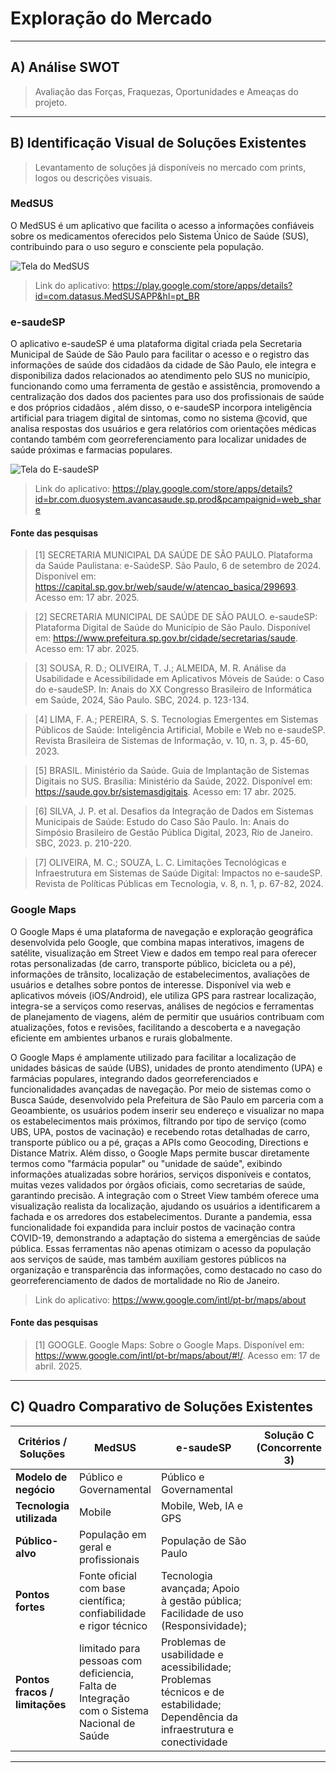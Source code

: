 # Exploração do Mercado

---

## A) Análise SWOT
> Avaliação das Forças, Fraquezas, Oportunidades e Ameaças do projeto.
>
---

## B) Identificação Visual de Soluções Existentes
> Levantamento de soluções já disponíveis no mercado com prints, logos ou descrições visuais.

### MedSUS 

O MedSUS é um aplicativo que facilita o acesso a informações confiáveis sobre os medicamentos oferecidos pelo Sistema Único de Saúde (SUS), contribuindo para o uso seguro e consciente pela população.


![Tela do MedSUS](https://drive.google.com/uc?export=view&id=1yrHJDqRcLxffCFMlGg-U5snu09UTmp2e)

> Link do aplicativo: https://play.google.com/store/apps/details?id=com.datasus.MedSUSAPP&hl=pt_BR
 

### e-saudeSP

O aplicativo e-saudeSP é uma plataforma digital criada pela Secretaria Municipal de Saúde de São Paulo para facilitar o acesso e o registro das informações de saúde dos cidadãos da cidade de São Paulo, ele integra e disponibiliza dados relacionados ao atendimento pelo SUS no município, funcionando como uma ferramenta de gestão e assistência, promovendo a centralização dos dados dos pacientes para uso dos profissionais de saúde e dos próprios cidadãos , além disso, o e-saudeSP incorpora inteligência artificial para triagem digital de sintomas, como no sistema @covid, que analisa respostas dos usuários e gera relatórios com orientações médicas contando também com georreferenciamento para localizar unidades de saúde próximas e farmacias populares. 

![Tela do E-saudeSP](https://drive.google.com/uc?export=view&id=1h0hW0Tt2SORi4bolb8jSyeWG8gJI_xG7)

> Link do aplicativo: https://play.google.com/store/apps/details?id=br.com.duosystem.avancasaude.sp.prod&pcampaignid=web_share

#### Fonte das pesquisas

> [1] SECRETARIA MUNICIPAL DA SAÚDE DE SÃO PAULO. Plataforma da Saúde Paulistana: e-SaúdeSP. São Paulo, 6 de setembro de 2024. Disponível em: <https://capital.sp.gov.br/web/saude/w/atencao_basica/299693>. Acesso em: 17 abr. 2025.

> [2] SECRETARIA MUNICIPAL DE SAÚDE DE SÃO PAULO. e-saudeSP: Plataforma Digital de Saúde do Município de São Paulo. Disponível em: <https://www.prefeitura.sp.gov.br/cidade/secretarias/saude>. Acesso em: 17 abr. 2025.

> [3] SOUSA, R. D.; OLIVEIRA, T. J.; ALMEIDA, M. R. Análise da Usabilidade e Acessibilidade em Aplicativos Móveis de Saúde: o Caso do e-saudeSP. In: Anais do XX Congresso Brasileiro de Informática em Saúde, 2024, São Paulo. SBC, 2024. p. 123-134.

> [4] LIMA, F. A.; PEREIRA, S. S. Tecnologias Emergentes em Sistemas Públicos de Saúde: Inteligência Artificial, Mobile e Web no e-saudeSP. Revista Brasileira de Sistemas de Informação, v. 10, n. 3, p. 45-60, 2023.

> [5] BRASIL. Ministério da Saúde. Guia de Implantação de Sistemas Digitais no SUS. Brasília: Ministério da Saúde, 2022. Disponível em: <https://saude.gov.br/sistemasdigitais>. Acesso em: 17 abr. 2025.

> [6] SILVA, J. P. et al. Desafios da Integração de Dados em Sistemas Municipais de Saúde: Estudo do Caso São Paulo. In: Anais do Simpósio Brasileiro de Gestão Pública Digital, 2023, Rio de Janeiro. SBC, 2023. p. 210-220.

> [7] OLIVEIRA, M. C.; SOUZA, L. C. Limitações Tecnológicas e Infraestrutura em Sistemas de Saúde Digital: Impactos no e-saudeSP. Revista de Políticas Públicas em Tecnologia, v. 8, n. 1, p. 67-82, 2024.

### Google Maps

O Google Maps é uma plataforma de navegação e exploração geográfica desenvolvida pelo Google, que combina mapas interativos, imagens de satélite, visualização em Street View e dados em tempo real para oferecer rotas personalizadas (de carro, transporte público, bicicleta ou a pé), informações de trânsito, localização de estabelecimentos, avaliações de usuários e detalhes sobre pontos de interesse. Disponível via web e aplicativos móveis (iOS/Android), ele utiliza GPS para rastrear localização, integra-se a serviços como reservas, análises de negócios e ferramentas de planejamento de viagens, além de permitir que usuários contribuam com atualizações, fotos e revisões, facilitando a descoberta e a navegação eficiente em ambientes urbanos e rurais globalmente.

O Google Maps é amplamente utilizado para facilitar a localização de unidades básicas de saúde (UBS), unidades de pronto atendimento (UPA) e farmácias populares, integrando dados georreferenciados e funcionalidades avançadas de navegação. Por meio de sistemas como o Busca Saúde, desenvolvido pela Prefeitura de São Paulo em parceria com a Geoambiente, os usuários podem inserir seu endereço e visualizar no mapa os estabelecimentos mais próximos, filtrando por tipo de serviço (como UBS, UPA, postos de vacinação) e recebendo rotas detalhadas de carro, transporte público ou a pé, graças a APIs como Geocoding, Directions e Distance Matrix. Além disso, o Google Maps permite buscar diretamente termos como "farmácia popular" ou "unidade de saúde", exibindo informações atualizadas sobre horários, serviços disponíveis e contatos, muitas vezes validados por órgãos oficiais, como secretarias de saúde, garantindo precisão. A integração com o Street View também oferece uma visualização realista da localização, ajudando os usuários a identificarem a fachada e os arredores dos estabelecimentos. Durante a pandemia, essa funcionalidade foi expandida para incluir postos de vacinação contra COVID-19, demonstrando a adaptação do sistema a emergências de saúde pública. Essas ferramentas não apenas otimizam o acesso da população aos serviços de saúde, mas também auxiliam gestores públicos na organização e transparência das informações, como destacado no caso do georreferenciamento de dados de mortalidade no Rio de Janeiro.



> Link do aplicativo: https://www.google.com/intl/pt-br/maps/about

#### Fonte das pesquisas
> [1] GOOGLE. Google Maps: Sobre o Google Maps. Disponível em: https://www.google.com/intl/pt-br/maps/about/#!/. Acesso em: 17 de abril. 2025.

---

## C) Quadro Comparativo de Soluções Existentes

| Critérios / Soluções        |            MedSUS                | e-saudeSP       | Solução C (Concorrente 3)       | Nossa Solução                   |
|-----------------------------|----------------------------------|----------------------------------|----------------------------------|----------------------------------|
| **Modelo de negócio**       | Público e Governamental          | Público e Governamental          |                                  |                                  |
| **Tecnologia utilizada**    | Mobile                           | Mobile, Web, IA e GPS            |                                  |                                  |
| **Público-alvo**            | População em geral e profissionais | População de São Paulo         |                                  |                                  |
| **Pontos fortes**           |Fonte oficial com base científica; confiabilidade e rigor técnico| Tecnologia avançada; Apoio à gestão pública; Facilidade de uso (Responsividade); |                                  |                                  |
| **Pontos fracos / limitações**|limitado para pessoas com deficiencia, Falta de Integração com o Sistema Nacional de Saúde| Problemas de usabilidade e acessibilidade; Problemas técnicos e de estabilidade; Dependência da infraestrutura e conectividade |                                  |                                  |


---

